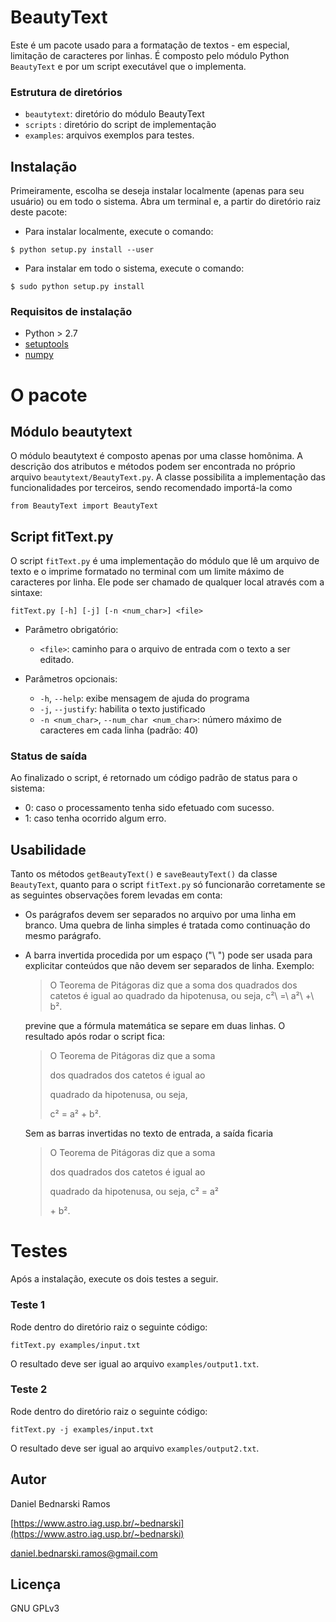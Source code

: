 # BeautyText

Este é um pacote usado para a formatação de textos - em especial, limitação de caracteres por linhas. É composto pelo módulo Python `BeautyText` e por um script executável que o implementa.

### Estrutura de diretórios

* `beautytext`: diretório do módulo BeautyText
* `scripts` : diretório do script de implementação
* `examples`: arquivos exemplos para testes.



## Instalação


Primeiramente, escolha se deseja instalar localmente (apenas para seu usuário) ou em todo o sistema. Abra um terminal e, a partir do diretório raiz deste pacote:

* Para instalar localmente, execute o comando:
```
$ python setup.py install --user
```

* Para instalar em todo o sistema, execute o comando:
```
$ sudo python setup.py install
```

### Requisitos de instalação

* Python > 2.7
* [setuptools](https://pypi.org/project/setuptools)
* [numpy](https://www.numpy.org/)



# O pacote

## Módulo beautytext

O módulo beautytext é composto apenas por uma classe homônima. A descrição dos atributos e métodos podem ser encontrada no próprio arquivo `beautytext/BeautyText.py`. A classe possibilita a implementação das funcionalidades por terceiros, sendo recomendado importá-la como

```
from BeautyText import BeautyText
```


## Script fitText.py

O script `fitText.py` é uma implementação do módulo que lê um arquivo de texto e o imprime formatado no terminal com um limite máximo de caracteres por linha. Ele pode ser chamado de qualquer local através com a sintaxe:

```
fitText.py [-h] [-j] [-n <num_char>] <file>
```

* Parâmetro obrigatório:
    * `<file>`: caminho para o arquivo de entrada com o texto a ser editado.

* Parâmetros opcionais:
    * `-h`, `--help`: exibe mensagem de ajuda do programa
    * `-j`, `--justify`: habilita o texto justificado
    * `-n <num_char>`, `--num_char <num_char>`: número máximo de caracteres em cada linha (padrão: 40)

### Status de saída

Ao finalizado o script, é retornado um código padrão de status para o sistema:

* 0: caso o processamento tenha sido efetuado com sucesso.
* 1: caso tenha ocorrido algum erro.



## Usabilidade

Tanto os métodos `getBeautyText()` e `saveBeautyText()` da classe `BeautyText`, quanto para o script `fitText.py` só funcionarão corretamente se as seguintes observações forem levadas em conta:

* Os parágrafos devem ser separados no arquivo por uma linha em branco. Uma quebra de linha simples é tratada como continuação do mesmo parágrafo.
* A barra invertida procedida por um espaço ("\ ") pode ser usada para explicitar conteúdos que não devem ser separados de linha. Exemplo:
    > O Teorema de Pitágoras diz que a soma dos quadrados dos catetos é igual ao quadrado da hipotenusa, ou seja, c²\ =\ a²\ +\ b².

  previne que a fórmula matemática se separe em duas linhas. O resultado após rodar o script fica:

    > O Teorema de Pitágoras diz que a soma
    >
    > dos quadrados dos catetos é igual ao
    >
    > quadrado da hipotenusa, ou  seja,
    >
    > c² = a² + b².
    
  Sem as barras invertidas no texto de entrada, a saída ficaria

    > O Teorema de Pitágoras diz que a soma
    >
    > dos quadrados dos catetos é igual ao
    >
    > quadrado da hipotenusa, ou seja, c² = a²
    >
    > \+ b².


# Testes

Após a instalação, execute os dois testes a seguir.


### Teste 1

Rode dentro do diretório raiz o seguinte código:

```
fitText.py examples/input.txt
```

O resultado deve ser igual ao arquivo `examples/output1.txt`.


### Teste 2

Rode dentro do diretório raiz o seguinte código:

```
fitText.py -j examples/input.txt
```

O resultado deve ser igual ao arquivo `examples/output2.txt`.



## Autor

Daniel Bednarski Ramos

[https://www.astro.iag.usp.br/~bednarski](https://www.astro.iag.usp.br/~bednarski)

daniel.bednarski.ramos@gmail.com


## Licença

GNU GPLv3
